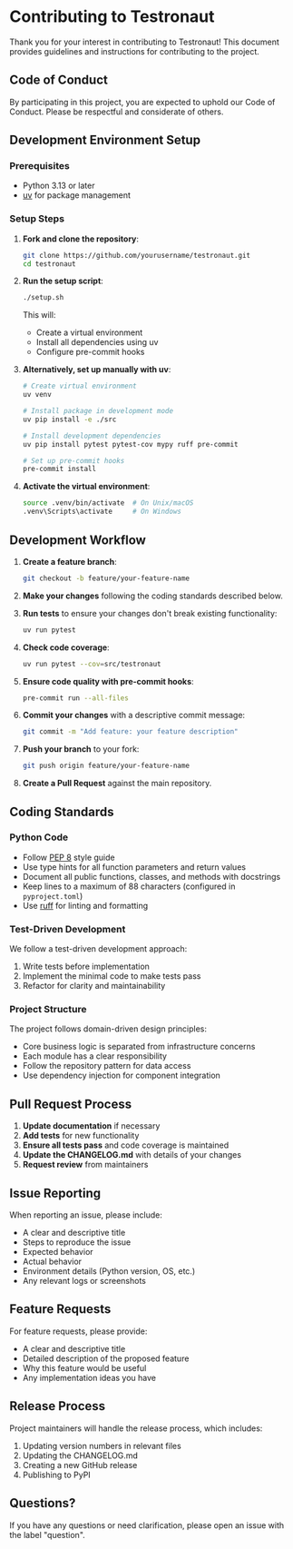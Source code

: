 # Contributing to Testronaut

Thank you for your interest in contributing to Testronaut! This document provides guidelines and instructions for contributing to the project.

## Code of Conduct

By participating in this project, you are expected to uphold our Code of Conduct. Please be respectful and considerate of others.

## Development Environment Setup

### Prerequisites

- Python 3.13 or later
- [uv](https://github.com/astral-sh/uv) for package management

### Setup Steps

1. **Fork and clone the repository**:
   ```bash
   git clone https://github.com/yourusername/testronaut.git
   cd testronaut
   ```

2. **Run the setup script**:
   ```bash
   ./setup.sh
   ```

   This will:
   - Create a virtual environment
   - Install all dependencies using uv
   - Configure pre-commit hooks

3. **Alternatively, set up manually with uv**:
   ```bash
   # Create virtual environment
   uv venv

   # Install package in development mode
   uv pip install -e ./src

   # Install development dependencies
   uv pip install pytest pytest-cov mypy ruff pre-commit

   # Set up pre-commit hooks
   pre-commit install
   ```

4. **Activate the virtual environment**:
   ```bash
   source .venv/bin/activate  # On Unix/macOS
   .venv\Scripts\activate     # On Windows
   ```

## Development Workflow

1. **Create a feature branch**:
   ```bash
   git checkout -b feature/your-feature-name
   ```

2. **Make your changes** following the coding standards described below.

3. **Run tests** to ensure your changes don't break existing functionality:
   ```bash
   uv run pytest
   ```

4. **Check code coverage**:
   ```bash
   uv run pytest --cov=src/testronaut
   ```

5. **Ensure code quality with pre-commit hooks**:
   ```bash
   pre-commit run --all-files
   ```

6. **Commit your changes** with a descriptive commit message:
   ```bash
   git commit -m "Add feature: your feature description"
   ```

7. **Push your branch** to your fork:
   ```bash
   git push origin feature/your-feature-name
   ```

8. **Create a Pull Request** against the main repository.

## Coding Standards

### Python Code

- Follow [PEP 8](https://pep8.org/) style guide
- Use type hints for all function parameters and return values
- Document all public functions, classes, and methods with docstrings
- Keep lines to a maximum of 88 characters (configured in `pyproject.toml`)
- Use [ruff](https://github.com/charliermarsh/ruff) for linting and formatting

### Test-Driven Development

We follow a test-driven development approach:

1. Write tests before implementation
2. Implement the minimal code to make tests pass
3. Refactor for clarity and maintainability

### Project Structure

The project follows domain-driven design principles:

- Core business logic is separated from infrastructure concerns
- Each module has a clear responsibility
- Follow the repository pattern for data access
- Use dependency injection for component integration

## Pull Request Process

1. **Update documentation** if necessary
2. **Add tests** for new functionality
3. **Ensure all tests pass** and code coverage is maintained
4. **Update the CHANGELOG.md** with details of your changes
5. **Request review** from maintainers

## Issue Reporting

When reporting an issue, please include:

- A clear and descriptive title
- Steps to reproduce the issue
- Expected behavior
- Actual behavior
- Environment details (Python version, OS, etc.)
- Any relevant logs or screenshots

## Feature Requests

For feature requests, please provide:

- A clear and descriptive title
- Detailed description of the proposed feature
- Why this feature would be useful
- Any implementation ideas you have

## Release Process

Project maintainers will handle the release process, which includes:

1. Updating version numbers in relevant files
2. Updating the CHANGELOG.md
3. Creating a new GitHub release
4. Publishing to PyPI

## Questions?

If you have any questions or need clarification, please open an issue with the label "question".